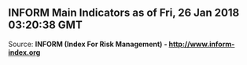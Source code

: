 ## INFORM Main Indicators as of Fri, 26 Jan 2018 03:20:38 GMT

Source: **INFORM (Index For Risk Management) - http://www.inform-index.org**